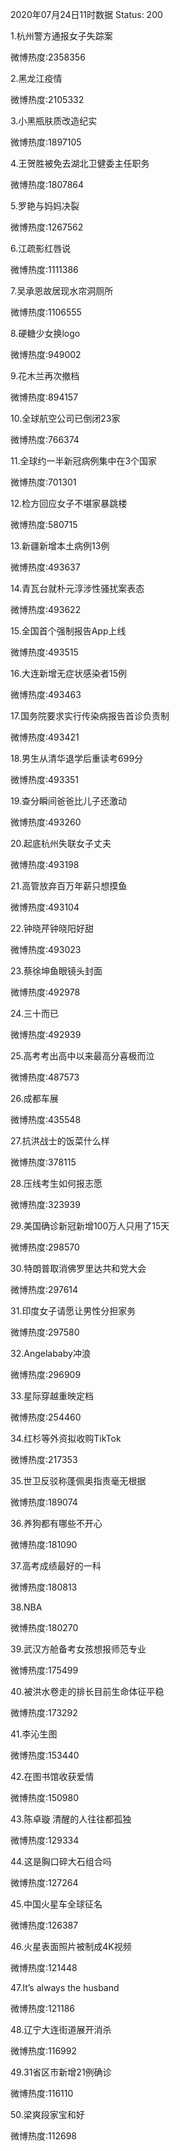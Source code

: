 2020年07月24日11时数据
Status: 200

1.杭州警方通报女子失踪案

微博热度:2358356

2.黑龙江疫情

微博热度:2105332

3.小黑瓶肤质改造纪实

微博热度:1897105

4.王贺胜被免去湖北卫健委主任职务

微博热度:1807864

5.罗艳与妈妈决裂

微博热度:1267562

6.江疏影红唇说

微博热度:1111386

7.吴承恩故居现水帘洞厕所

微博热度:1106555

8.硬糖少女换logo

微博热度:949002

9.花木兰再次撤档

微博热度:894157

10.全球航空公司已倒闭23家

微博热度:766374

11.全球约一半新冠病例集中在3个国家

微博热度:701301

12.检方回应女子不堪家暴跳楼

微博热度:580715

13.新疆新增本土病例13例

微博热度:493637

14.青瓦台就朴元淳涉性骚扰案表态

微博热度:493622

15.全国首个强制报告App上线

微博热度:493515

16.大连新增无症状感染者15例

微博热度:493463

17.国务院要求实行传染病报告首诊负责制

微博热度:493421

18.男生从清华退学后重读考699分

微博热度:493351

19.查分瞬间爸爸比儿子还激动

微博热度:493260

20.起底杭州失联女子丈夫

微博热度:493198

21.高管放弃百万年薪只想摸鱼

微博热度:493104

22.钟晓芹钟晓阳好甜

微博热度:493023

23.蔡徐坤鱼眼镜头封面

微博热度:492978

24.三十而已

微博热度:492939

25.高考考出高中以来最高分喜极而泣

微博热度:487573

26.成都车展

微博热度:435548

27.抗洪战士的饭菜什么样

微博热度:378115

28.压线考生如何报志愿

微博热度:323939

29.美国确诊新冠新增100万人只用了15天

微博热度:298570

30.特朗普取消佛罗里达共和党大会

微博热度:297614

31.印度女子请愿让男性分担家务

微博热度:297580

32.Angelababy冲浪

微博热度:296909

33.星际穿越重映定档

微博热度:254460

34.红杉等外资拟收购TikTok

微博热度:217353

35.世卫反驳称蓬佩奥指责毫无根据

微博热度:189074

36.养狗都有哪些不开心

微博热度:181090

37.高考成绩最好的一科

微博热度:180813

38.NBA

微博热度:180270

39.武汉方舱备考女孩想报师范专业

微博热度:175499

40.被洪水卷走的排长目前生命体征平稳

微博热度:173292

41.李沁生图

微博热度:153440

42.在图书馆收获爱情

微博热度:150980

43.陈卓璇 清醒的人往往都孤独

微博热度:129334

44.这是胸口碎大石组合吗

微博热度:127264

45.中国火星车全球征名

微博热度:126387

46.火星表面照片被制成4K视频

微博热度:121448

47.It’s always the husband

微博热度:121186

48.辽宁大连街道展开消杀

微博热度:116992

49.31省区市新增21例确诊

微博热度:116110

50.梁爽段家宝和好

微博热度:112698


